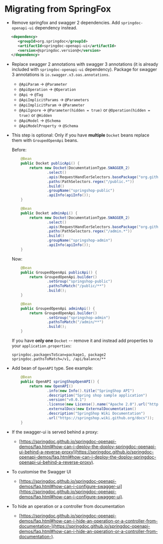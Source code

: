 # Migrating from SpringFox

+ Remove springfox and swagger 2 dependencies. Add `springdoc-openapi-ui` dependency instead.

```xml
   <dependency>
      <groupId>org.springdoc</groupId>
      <artifactId>springdoc-openapi-ui</artifactId>
      <version>@springdoc.version@</version>
   </dependency>
```
 
+ Replace swagger 2 annotations with swagger 3 annotations (it is already included with `springdoc-openapi-ui` dependency).
Package for swagger 3 annotations is `io.swagger.v3.oas.annotations`.

  - `@ApiParam` -> `@Parameter`
  - `@ApiOperation` -> `@Operation`
  - `@Api` -> `@Tag`
  - `@ApiImplicitParams` -> `@Parameters`
  - `@ApiImplicitParam` -> `@Parameter`
  - `@ApiIgnore` -> `@Parameter(hidden = true)` or `@Operation(hidden = true)` or `@Hidden`
  - `@ApiModel` -> `@Schema` 
  - `@ApiModelProperty` -> `@Schema` 
  

+ This step is optional: Only if you have **multiple** `Docket` beans replace them with `GroupedOpenApi` beans.

  Before:
  ```java
      @Bean
      public Docket publicApi() {
          return new Docket(DocumentationType.SWAGGER_2)
                  .select()
                  .apis(RequestHandlerSelectors.basePackage("org.github.springshop.web.public"))
                  .paths(PathSelectors.regex("/public.*"))
                  .build()
                  .groupName("springshop-public")
                  .apiInfo(apiInfo());
      }
  
      @Bean
      public Docket adminApi() {
          return new Docket(DocumentationType.SWAGGER_2)
                  .select()
                  .apis(RequestHandlerSelectors.basePackage("org.github.springshop.web.admin"))
                  .paths(PathSelectors.regex("/admin.*"))
                  .build()
                  .groupName("springshop-admin")
                  .apiInfo(apiInfo());
      }
  ```
  Now:
  ```java
      @Bean
      public GroupedOpenApi publicApi() {
          return GroupedOpenApi.builder()
                  .setGroup("springshop-public")
                  .pathsToMatch("/public/**")
                  .build();
      }
  
      @Bean
      public GroupedOpenApi adminApi() {
          return GroupedOpenApi.builder()
                  .setGroup("springshop-admin")
                  .pathsToMatch("/admin/**")
                  .build();
      }
  ```
   If you have **only one** `Docket` -- remove it and instead add properties to your `application.properties`:
   ```properties
  springdoc.packagesToScan=package1, package2
  springdoc.pathsToMatch=/v1, /api/balance/**
  ```
+ Add bean of `OpenAPI` type. See example:
  ```java
      @Bean
      public OpenAPI springShopOpenAPI() {
          return new OpenAPI()
                  .info(new Info().title("SpringShop API")
                  .description("Spring shop sample application")
                  .version("v0.0.1")
                  .license(new License().name("Apache 2.0").url("http://springdoc.org")))
                  .externalDocs(new ExternalDocumentation()
                  .description("SpringShop Wiki Documentation")
                  .url("https://springshop.wiki.github.org/docs"));
      }
  ```
  
 + If the swagger-ui is served behind a proxy:
   * [https://springdoc.github.io/springdoc-openapi-demos/faq.html#how-can-i-deploy-the-doploy-springdoc-openapi-ui-behind-a-reverse-proxy](https://springdoc.github.io/springdoc-openapi-demos/faq.html#how-can-i-deploy-the-doploy-springdoc-openapi-ui-behind-a-reverse-proxy).

 + To customise the Swagger UI
   * [https://springdoc.github.io/springdoc-openapi-demos/faq.html#how-can-i-configure-swagger-ui](https://springdoc.github.io/springdoc-openapi-demos/faq.html#how-can-i-configure-swagger-ui).

 + To hide an operation or a controller from documentation
   * [https://springdoc.github.io/springdoc-openapi-demos/faq.html#how-can-i-hide-an-operation-or-a-controller-from-documentation-](https://springdoc.github.io/springdoc-openapi-demos/faq.html#how-can-i-hide-an-operation-or-a-controller-from-documentation-).

